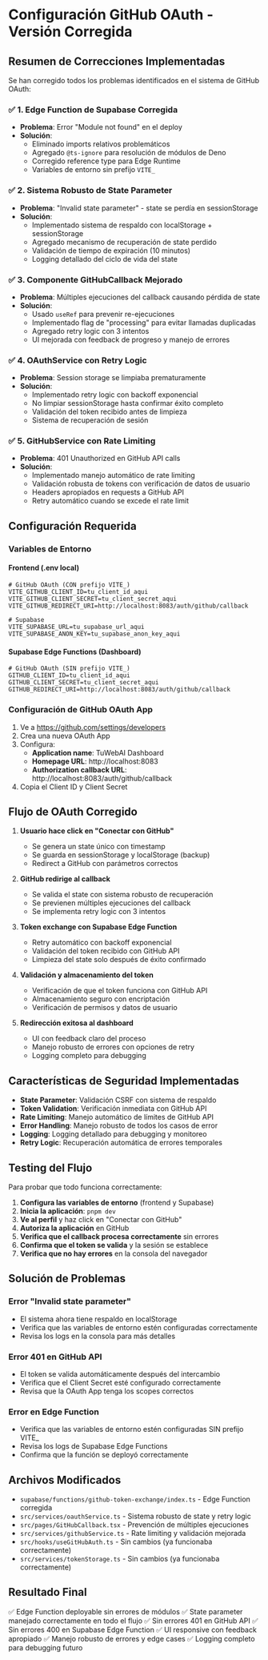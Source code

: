 # Configuración GitHub OAuth - Versión Corregida

## Resumen de Correcciones Implementadas

Se han corregido todos los problemas identificados en el sistema de GitHub OAuth:

### ✅ 1. Edge Function de Supabase Corregida
- **Problema**: Error "Module not found" en el deploy
- **Solución**: 
  - Eliminado imports relativos problemáticos
  - Agregado `@ts-ignore` para resolución de módulos de Deno
  - Corregido reference type para Edge Runtime
  - Variables de entorno sin prefijo `VITE_`

### ✅ 2. Sistema Robusto de State Parameter
- **Problema**: "Invalid state parameter" - state se perdía en sessionStorage
- **Solución**:
  - Implementado sistema de respaldo con localStorage + sessionStorage
  - Agregado mecanismo de recuperación de state perdido
  - Validación de tiempo de expiración (10 minutos)
  - Logging detallado del ciclo de vida del state

### ✅ 3. Componente GitHubCallback Mejorado
- **Problema**: Múltiples ejecuciones del callback causando pérdida de state
- **Solución**:
  - Usado `useRef` para prevenir re-ejecuciones
  - Implementado flag de "processing" para evitar llamadas duplicadas
  - Agregado retry logic con 3 intentos
  - UI mejorada con feedback de progreso y manejo de errores

### ✅ 4. OAuthService con Retry Logic
- **Problema**: Session storage se limpiaba prematuramente
- **Solución**:
  - Implementado retry logic con backoff exponencial
  - No limpiar sessionStorage hasta confirmar éxito completo
  - Validación del token recibido antes de limpieza
  - Sistema de recuperación de sesión

### ✅ 5. GitHubService con Rate Limiting
- **Problema**: 401 Unauthorized en GitHub API calls
- **Solución**:
  - Implementado manejo automático de rate limiting
  - Validación robusta de tokens con verificación de datos de usuario
  - Headers apropiados en requests a GitHub API
  - Retry automático cuando se excede el rate limit

## Configuración Requerida

### Variables de Entorno

#### Frontend (.env local)
```env
# GitHub OAuth (CON prefijo VITE_)
VITE_GITHUB_CLIENT_ID=tu_client_id_aqui
VITE_GITHUB_CLIENT_SECRET=tu_client_secret_aqui
VITE_GITHUB_REDIRECT_URI=http://localhost:8083/auth/github/callback

# Supabase
VITE_SUPABASE_URL=tu_supabase_url_aqui
VITE_SUPABASE_ANON_KEY=tu_supabase_anon_key_aqui
```

#### Supabase Edge Functions (Dashboard)
```env
# GitHub OAuth (SIN prefijo VITE_)
GITHUB_CLIENT_ID=tu_client_id_aqui
GITHUB_CLIENT_SECRET=tu_client_secret_aqui
GITHUB_REDIRECT_URI=http://localhost:8083/auth/github/callback
```

### Configuración de GitHub OAuth App

1. Ve a https://github.com/settings/developers
2. Crea una nueva OAuth App
3. Configura:
   - **Application name**: TuWebAI Dashboard
   - **Homepage URL**: http://localhost:8083
   - **Authorization callback URL**: http://localhost:8083/auth/github/callback
4. Copia el Client ID y Client Secret

## Flujo de OAuth Corregido

1. **Usuario hace click en "Conectar con GitHub"**
   - Se genera un state único con timestamp
   - Se guarda en sessionStorage y localStorage (backup)
   - Redirect a GitHub con parámetros correctos

2. **GitHub redirige al callback**
   - Se valida el state con sistema robusto de recuperación
   - Se previenen múltiples ejecuciones del callback
   - Se implementa retry logic con 3 intentos

3. **Token exchange con Supabase Edge Function**
   - Retry automático con backoff exponencial
   - Validación del token recibido con GitHub API
   - Limpieza del state solo después de éxito confirmado

4. **Validación y almacenamiento del token**
   - Verificación de que el token funciona con GitHub API
   - Almacenamiento seguro con encriptación
   - Verificación de permisos y datos de usuario

5. **Redirección exitosa al dashboard**
   - UI con feedback claro del proceso
   - Manejo robusto de errores con opciones de retry
   - Logging completo para debugging

## Características de Seguridad Implementadas

- **State Parameter**: Validación CSRF con sistema de respaldo
- **Token Validation**: Verificación inmediata con GitHub API
- **Rate Limiting**: Manejo automático de límites de GitHub API
- **Error Handling**: Manejo robusto de todos los casos de error
- **Logging**: Logging detallado para debugging y monitoreo
- **Retry Logic**: Recuperación automática de errores temporales

## Testing del Flujo

Para probar que todo funciona correctamente:

1. **Configura las variables de entorno** (frontend y Supabase)
2. **Inicia la aplicación**: `pnpm dev`
3. **Ve al perfil** y haz click en "Conectar con GitHub"
4. **Autoriza la aplicación** en GitHub
5. **Verifica que el callback procesa correctamente** sin errores
6. **Confirma que el token se valida** y la sesión se establece
7. **Verifica que no hay errores** en la consola del navegador

## Solución de Problemas

### Error "Invalid state parameter"
- El sistema ahora tiene respaldo en localStorage
- Verifica que las variables de entorno estén configuradas correctamente
- Revisa los logs en la consola para más detalles

### Error 401 en GitHub API
- El token se valida automáticamente después del intercambio
- Verifica que el Client Secret esté configurado correctamente
- Revisa que la OAuth App tenga los scopes correctos

### Error en Edge Function
- Verifica que las variables de entorno estén configuradas SIN prefijo VITE_
- Revisa los logs de Supabase Edge Functions
- Confirma que la función se deployó correctamente

## Archivos Modificados

- `supabase/functions/github-token-exchange/index.ts` - Edge Function corregida
- `src/services/oauthService.ts` - Sistema robusto de state y retry logic
- `src/pages/GitHubCallback.tsx` - Prevención de múltiples ejecuciones
- `src/services/githubService.ts` - Rate limiting y validación mejorada
- `src/hooks/useGitHubAuth.ts` - Sin cambios (ya funcionaba correctamente)
- `src/services/tokenStorage.ts` - Sin cambios (ya funcionaba correctamente)

## Resultado Final

✅ Edge Function deployable sin errores de módulos
✅ State parameter manejado correctamente en todo el flujo
✅ Sin errores 401 en GitHub API
✅ Sin errores 400 en Supabase Edge Function
✅ UI responsive con feedback apropiado
✅ Manejo robusto de errores y edge cases
✅ Logging completo para debugging futuro
